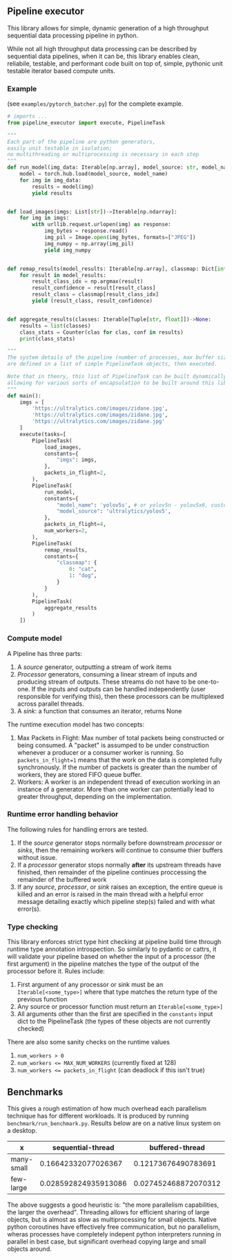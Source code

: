 ## Pipeline executor

This library allows for simple, dynamic generation of a high throughput sequential data processing pipeline in python.

While not all high throughput data processing can be described by sequential data pipelines, when it can be, this library enables clean, reliabile, testable, and performant code built on top of, simple, pythonic unit testable iterator based compute units.

### Example

(see `examples/pytorch_batcher.py`) for the complete example.

```python
# imports ...
from pipeline_executor import execute, PipelineTask

"""
Each part of the pipeline are python generators,
easily unit testable in isolation;
no multithreading or multiprocessing is necessary in each step
"""
def run_model(img_data: Iterable[np.array], model_source: str, model_name: str)->Iterable[np.ndarray]:
    model = torch.hub.load(model_source, model_name)
    for img in img_data:
        results = model(img)
        yield results


def load_images(imgs: List[str])->Iterable[np.ndarray]:
    for img in imgs:
        with urllib.request.urlopen(img) as response:
            img_bytes = response.read()
            img_pil = Image.open(img_bytes, formats=["JPEG"])
            img_numpy = np.array(img_pil)
            yield img_numpy


def remap_results(model_results: Iterable[np.array], classmap: Dict[int, str])->Iterable[Tuple[str, float]]:
    for result in model_results:
        result_class_idx = np.argmax(result)
        result_confidence = result[result_class]
        result_class = classmap[result_class_idx]
        yield (result_class, result_confidence)


def aggregate_results(classes: Iterable[Tuple[str, float]])->None:
    results = list(classes)
    class_stats = Counter(clas for clas, conf in results)
    print(class_stats)

"""
The system details of the pipeline (number of processes, max buffer size, etc)
are defined in a list of simple PipelineTask objects, then executed.

Note that in theory, this list of PipelineTask can be built dynamically,
allowing for various sorts of encapsulation to be built around this library.
"""
def main():
    imgs = [
        'https://ultralytics.com/images/zidane.jpg',
        'https://ultralytics.com/images/zidane.jpg',
        'https://ultralytics.com/images/zidane.jpg'
    ]
    execute(tasks=[
        PipelineTask(
            load_images,
            constants={
                "imgs": imgs,
            },
            packets_in_flight=2,
        ),
        PipelineTask(
            run_model,
            constants={
                "model_name": 'yolov5s', # or yolov5n - yolov5x6, custom
                "model_source": 'ultralytics/yolov5',
            },
            packets_in_flight=4,
            num_workers=2,
        ),
        PipelineTask(
            remap_results,
            constants={
                "classmap": {
                    0: "cat",
                    1: "dog",
                }
            }
        ),
        PipelineTask(
            aggregate_results
        )
    ])


```

### Compute model

A Pipeline has three parts:

1. A *source* generator, outputting a stream of work items
2. *Processor* generators, consuming a linear stream of inputs and producing stream of outputs. These streams do not have to be one-to-one. If the inputs and outputs can be handled independently (user responsible for verifying this), then these processors can be multiplexed across parallel threads.
3. A *sink*: a function that consumes an iterator, returns None

The runtime execution model has two concepts:

1. Max Packets in Flight: Max number of total packets being constructed or being consumed. A "packet" is assumped to be under construction whenever a producer or a consumer worker is running. So `packets_in_flight=1` means that the work on the data is completed fully synchronously. If the number of packets is greater than the number of workers, they are stored FIFO queue buffer.
1. Workers: A worker is an independent thread of execution working in an instance of a generator. More than one worker can potentially lead to greater throughput, depending on the implementation.

### Runtime error handling behavior

The following rules for handling errors are tested.

1. If the *source* generator stops normally before downstream *processor* or *sinks*, then the remaining workers will continue to consume thier buffers without issue.
1. If a *processor* generator stops normally **after** its upstream threads have finished, then remainder of the pipeline continues proccessing the remainder of the buffered work
1. If any *source*, *processor*, or *sink* raises an exception, the entire queue is killed and an error is raised in the main thread with a helpful error message detailing exactly which pipeline step(s) failed and with what error(s).

### Type checking

This library enforces strict type hint checking at pipeline build time through runtime type annotation introspection. So similarly to pydantic or cattrs, it will validate your pipeline based on whether the input of a processor (the first argument) in the pipeline matches the type of the output of the processor before it. Rules include:

1. First argument of any processor or sink must be an `Iterable[<some_type>]` where that type matches the return type of the previous function
1. Any source or processor function must return an `Iterable[<some_type>]`
1. All arguments other than the first are specified in the `constants` input dict to the PipelineTask (the types of these objects are not currently checked)

There are also some sanity checks on the runtime values

1. `num_workers > 0`
1. `num_workers <= MAX_NUM_WORKERS` (currently fixed at 128)
1. `num_workers <= packets_in_flight` (can deadlock if this isn't true)


## Benchmarks

This gives a rough estimation of how much overhead each parallelism technique has for different workloads. 
It is produced by running `benchmark/run_benchmark.py`. Results below are on a native linux system on a desktop.

x|sequential-thread|buffered-thread|parallel-thread|sequential-process|buffered-process|parallel-process|sequential-coroutine|buffered-coroutine|parallel-coroutine
---|---|---|---|---|---|---|---|---|---
many-small|0.16642332077026367|0.12173676490783691|0.31929612159729004|0.24623417854309082|0.16981244087219238|0.16688156127929688|0.0017588138580322266|0.0015652179718017578|**0.0015361309051513672**
few-large|0.028592824935913086|0.027452468872070312|0.029271841049194336|0.15716552734375|0.19743132591247559|0.220017671585083|0.024496078491210938|**0.024237394332885742**|0.024244308471679688

The above suggests a good heuristic is: "the more parallelism capabilities, the larger the overhead". Threading allows for efficient sharing of large objects, but is almost as slow as multiprocessing for small objects. Native python coroutines have effectively free communication, but no parallelism, wheras processes have completely indepent python interpreters running in parallel in best case, but significant overhead copying large and small objects around.
